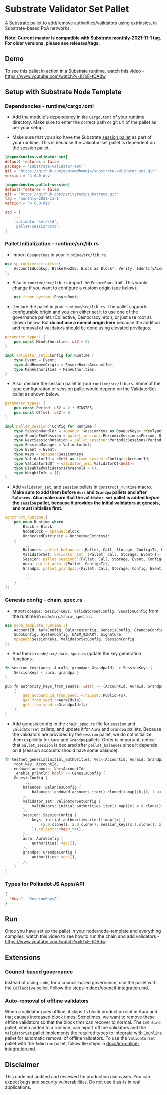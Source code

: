 # Substrate Validator Set Pallet

A [Substrate](https://github.com/paritytech/substrate/) pallet to add/remove authorities/validators using extrinsics, in Substrate-based PoA networks.

**Note: Current master is compatible with Substrate [monthly-2021-11-1](https://github.com/paritytech/substrate/releases/tag/monthly-2021-11-1) tag. For older versions, please see releases/tags.**

## Demo

To see this pallet in action in a Substrate runtime, watch this video - https://www.youtube.com/watch?v=lIYxE-tOAdw

## Setup with Substrate Node Template

### Dependencies - runtime/cargo.toml

* Add the module's dependency in the `Cargo.toml` of your runtime directory. Make sure to enter the correct path or git url of the pallet as per your setup.

* Make sure that you also have the Substrate [session pallet](https://github.com/paritytech/substrate/tree/master/frame/session) as part of your runtime. This is because the validator-set pallet is dependent on the session pallet.

```toml
[dependencies.validator-set]
default-features = false
package = 'substrate-validator-set'
git = 'https://github.com/gautamdhameja/substrate-validator-set.git'
version = '4.0.0-dev'

[dependencies.pallet-session]
default-features = false
git = 'https://github.com/paritytech/substrate.git'
tag = 'monthly-2021-11-1'
version = '4.0.0-dev'
```

```toml
std = [
	...
	'validator-set/std',
	'pallet-session/std',
]
```

### Pallet Initialization - runtime/src/lib.rs

* Import `OpaqueKeys` in your `runtime/src/lib.rs`.

```rust
use sp_runtime::traits::{
	AccountIdLookup, BlakeTwo256, Block as BlockT, Verify, IdentifyAccount, NumberFor, OpaqueKeys,
};
```

* Also in `runtime/src/lib.rs` import the `EnsureRoot` trait. This would change if you want to configure a custom origin (see below).

```rust
	use frame_system::EnsureRoot;
```

* Declare the pallet in your `runtime/src/lib.rs`. The pallet supports configurable origin and you can either set it to use one of the governance pallets (Collective, Democracy, etc.), or just use root as shown below. But **do not use a normal origin here** because the addition and removal of validators should be done using elevated privileges.

```rust
parameter_types! {
	pub const MinAuthorities: u32 = 2;
}

impl validator_set::Config for Runtime {
	type Event = Event;
	type AddRemoveOrigin = EnsureRoot<AccountId>;
	type MinAuthorities = MinAuthorities;
}
```

* Also, declare the session pallet in  your `runtime/src/lib.rs`. Some of the type configuration of session pallet would depend on the ValidatorSet pallet as shown below.

```rust
parameter_types! {
	pub const Period: u32 = 2 * MINUTES;
	pub const Offset: u32 = 0;
}

impl pallet_session::Config for Runtime {
	type SessionHandler = <opaque::SessionKeys as OpaqueKeys>::KeyTypeIdProviders;
	type ShouldEndSession = pallet_session::PeriodicSessions<Period, Offset>;
	type NextSessionRotation = pallet_session::PeriodicSessions<Period, Offset>;
	type SessionManager = ValidatorSet;
	type Event = Event;
	type Keys = opaque::SessionKeys;
	type ValidatorId = <Self as frame_system::Config>::AccountId;
	type ValidatorIdOf = validator_set::ValidatorOf<Self>;
	type DisabledValidatorsThreshold = ();
	type WeightInfo = ();
}
```

* Add `validator_set`, and `session` pallets in `construct_runtime` macro. **Make sure to add them before `Aura` and `Grandpa` pallets and after `Balances`. Also make sure that the `validator_set` pallet is added _before_ the `session` pallet, because it provides the initial validators at genesis, and must initialize first.**

```rust
construct_runtime!(
	pub enum Runtime where
		Block = Block,
		NodeBlock = opaque::Block,
		UncheckedExtrinsic = UncheckedExtrinsic
	{
		...
		Balances: pallet_balances::{Pallet, Call, Storage, Config<T>, Event<T>},
		ValidatorSet: validator_set::{Pallet, Call, Storage, Event<T>, Config<T>},
		Session: pallet_session::{Pallet, Call, Storage, Event, Config<T>},
		Aura: pallet_aura::{Pallet, Config<T>},
		Grandpa: pallet_grandpa::{Pallet, Call, Storage, Config, Event},
		...
		...
	}
);
```

### Genesis config - chain_spec.rs

* Import `opaque::SessionKeys, ValidatorSetConfig, SessionConfig` from the runtime in `node/src/chain_spec.rs`.
  
```rust
use node_template_runtime::{
	AccountId, AuraConfig, BalancesConfig, GenesisConfig, GrandpaConfig,
	SudoConfig, SystemConfig, WASM_BINARY, Signature, 
	opaque::SessionKeys, ValidatorSetConfig, SessionConfig
};
```

* And then in `node/src/chain_spec.rs` update the key generation functions.

```rust
fn session_keys(aura: AuraId, grandpa: GrandpaId) -> SessionKeys {
	SessionKeys { aura, grandpa }
}

pub fn authority_keys_from_seed(s: &str) -> (AccountId, AuraId, GrandpaId) {
	(
		get_account_id_from_seed::<sr25519::Public>(s),
		get_from_seed::<AuraId>(s),
		get_from_seed::<GrandpaId>(s)
	)
}
```

* Add genesis config in the `chain_spec.rs` file for `session` and `validatorset` pallets, and update it for `Aura` and `Grandpa` pallets. Because the validators are provided by the `session` pallet, we do not initialize them explicitly for `Aura` and `Grandpa` pallets. Order is important, notice that `pallet_session` is declared after `pallet_balances` since it depends on it (session accounts should have some balance).

```rust
fn testnet_genesis(initial_authorities: Vec<(AccountId, AuraId, GrandpaId)>,
	root_key: AccountId,
	endowed_accounts: Vec<AccountId>,
	_enable_println: bool) -> GenesisConfig {
	GenesisConfig {
		...,
		balances: BalancesConfig {
			balances: endowed_accounts.iter().cloned().map(|k|(k, 1 << 60)).collect(),
		},
		validator_set: ValidatorSetConfig {
			validators: initial_authorities.iter().map(|x| x.0.clone()).collect::<Vec<_>>(),
		},
		session: SessionConfig {
			keys: initial_authorities.iter().map(|x| {
				(x.0.clone(), x.0.clone(), session_keys(x.1.clone(), x.2.clone()))
			}).collect::<Vec<_>>(),
		},
		aura: AuraConfig {
			authorities: vec![],
		},
		grandpa: GrandpaConfig {
			authorities: vec![],
		},
	}
}
```

### Types for Polkadot JS Apps/API

```json
{
  "Keys": "SessionKeys2"
}
```

## Run

Once you have set up the pallet in your node/node-template and everything compiles, watch this video to see how to run the chain and add validators - https://www.youtube.com/watch?v=lIYxE-tOAdw.

## Extensions

### Council-based governance

Instead of using `sudo`, for a council-based governance, use the pallet with the `Collective` pallet. Follow the steps in [docs/council-integration.md](./docs/council-integration.md).

### Auto-removal of offline validators

When a validator goes offline, it skips its block production slot in Aura and that causes increased block times. Sometimes, we want to remove these offline validators so that the block time can recover to normal. The `ImOnline` pallet, when added to a runtime, can report offline validators and the `ValidatorSet` pallet implements the required types to integrate with `ImOnline` pallet for automatic removal of offline validators. To use the `ValidatorSet` pallet with the `ImOnline` pallet, follow the steps in [docs/im-online-integration.md](./docs/im-online-integration.md).

## Disclaimer

This code not audited and reviewed for production use cases. You can expect bugs and security vulnerabilities. Do not use it as-is in real applications.
